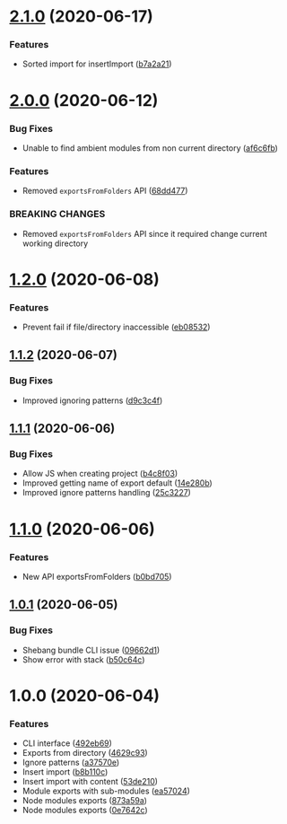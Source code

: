 # [2.1.0](https://github.com/unlight/import-adjutor/compare/v2.0.0...v2.1.0) (2020-06-17)


### Features

* Sorted import for insertImport ([b7a2a21](https://github.com/unlight/import-adjutor/commit/b7a2a2175c3508b624a580efdb18d4f5baa6fda3))

# [2.0.0](https://github.com/unlight/import-adjutor/compare/v1.2.0...v2.0.0) (2020-06-12)


### Bug Fixes

* Unable to find ambient modules from non current directory ([af6c6fb](https://github.com/unlight/import-adjutor/commit/af6c6fbc3aae662012818b20578bb2739aaa7e56))


### Features

* Removed `exportsFromFolders` API ([68dd477](https://github.com/unlight/import-adjutor/commit/68dd477f64f8ee7860354340c5d4fabbba521306))


### BREAKING CHANGES

* Removed `exportsFromFolders` API since it required change current working directory

# [1.2.0](https://github.com/unlight/import-adjutor/compare/v1.1.2...v1.2.0) (2020-06-08)


### Features

* Prevent fail if file/directory inaccessible ([eb08532](https://github.com/unlight/import-adjutor/commit/eb08532b501c78edc7d964c5976bcc66441ff193))

## [1.1.2](https://github.com/unlight/import-adjutor/compare/v1.1.1...v1.1.2) (2020-06-07)


### Bug Fixes

* Improved ignoring patterns ([d9c3c4f](https://github.com/unlight/import-adjutor/commit/d9c3c4f75dec985d66eca6e71af22b790cd27e73))

## [1.1.1](https://github.com/unlight/import-adjutor/compare/v1.1.0...v1.1.1) (2020-06-06)


### Bug Fixes

* Allow JS when creating project ([b4c8f03](https://github.com/unlight/import-adjutor/commit/b4c8f0330c0d83ac4eb95d2e79be5aa935764fea))
* Improved getting name of export default ([14e280b](https://github.com/unlight/import-adjutor/commit/14e280b928d1843aa3554fae65b7ef6e4fe75780))
* Improved ignore patterns handling ([25c3227](https://github.com/unlight/import-adjutor/commit/25c3227f48274604b0d31fea9b85a84764e1f96c))

# [1.1.0](https://github.com/unlight/import-adjutor/compare/v1.0.1...v1.1.0) (2020-06-06)


### Features

* New API exportsFromFolders ([b0bd705](https://github.com/unlight/import-adjutor/commit/b0bd705dff70b9b19b258a36e6dc6c977bfa05ac))

## [1.0.1](https://github.com/unlight/import-adjutor/compare/v1.0.0...v1.0.1) (2020-06-05)


### Bug Fixes

* Shebang bundle CLI issue ([09662d1](https://github.com/unlight/import-adjutor/commit/09662d16492373ffaf5bf319f9bb649224dcdedb))
* Show error with stack ([b50c64c](https://github.com/unlight/import-adjutor/commit/b50c64cb3665e41f607903ddf405400e5ce9bf6e))

# 1.0.0 (2020-06-04)


### Features

* CLI interface ([492eb69](https://github.com/unlight/import-adjutor/commit/492eb697123c04968c33cb41f5ca94c8f5869e43))
* Exports from directory ([4629c93](https://github.com/unlight/import-adjutor/commit/4629c9352531e2499a49a423495cfaaf1a8c906b))
* Ignore patterns ([a37570e](https://github.com/unlight/import-adjutor/commit/a37570ecc0434f0a6caed440a512147255cd954c))
* Insert import ([b8b110c](https://github.com/unlight/import-adjutor/commit/b8b110c3f1d7769dc8816ea27332ec5d82252727))
* Insert import with content ([53de210](https://github.com/unlight/import-adjutor/commit/53de21055607e065b00264ca6c0e1d7804785b72))
* Module exports with sub-modules ([ea57024](https://github.com/unlight/import-adjutor/commit/ea5702439d320453e49d506de57d6099987a8175))
* Node modules exports ([873a59a](https://github.com/unlight/import-adjutor/commit/873a59a32f0e7be9721a9b6cc417fd5fead47b5e))
* Node modules exports ([0e7642c](https://github.com/unlight/import-adjutor/commit/0e7642cc7cf1f4cc02db11ccd6b0041b849da4d1))

